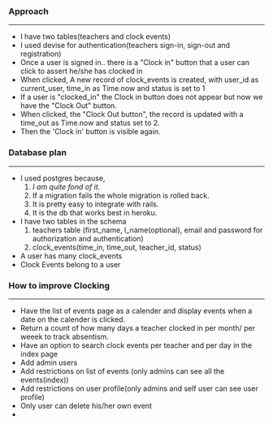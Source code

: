 ### Approach
---------

- I have two tables(teachers and clock events)
- I used devise for authentication(teachers sign-in, sign-out and registration)
- Once a user is signed in.. there is a "Clock in" button that a user can click to assert he/she has clocked in
- When clicked, A new record of clock_events is created, with user_id as current_user, time_in as Time.now and status is set to 1
- If a user is "clocked_in" the Clock in button does not appear but now we have the "Clock Out" button.
- When clicked, the "Clock Out button",  the record is updated with a time_out as Time.now and status set to 2.
- Then the 'Clock in' button is visible again. 



### Database plan
--------------

- I used postgres because, 
    1. _I am quite fond of it._
    2. If a migration fails the whole migration is rolled back.
    3. It is pretty easy to integrate with rails.
    4. It is the db that works best in heroku.
- I have two tables in the schema
    1. teachers table (first_name, l_name(optional), email and password for authorization and authentication)
    2. clock_events(time_in, time_out, teacher_id, status)
- A user has many clock_events
- Clock Events belong to a user



### How to improve Clocking
-----------------------------

- Have the list of events page as a calender and display events when a date on the calender is clicked.
- Return a count of how many days a teacher clocked in per month/ per weeek to track absentism.
- Have an option to search clock events per teacher and per day in the index page
- Add admin users
- Add restrictions on list of events (only admins can see all the events(index))
- Add restrictions on user profile(only admins and self user can see user profile)
- Only user can delete his/her own event
- 

